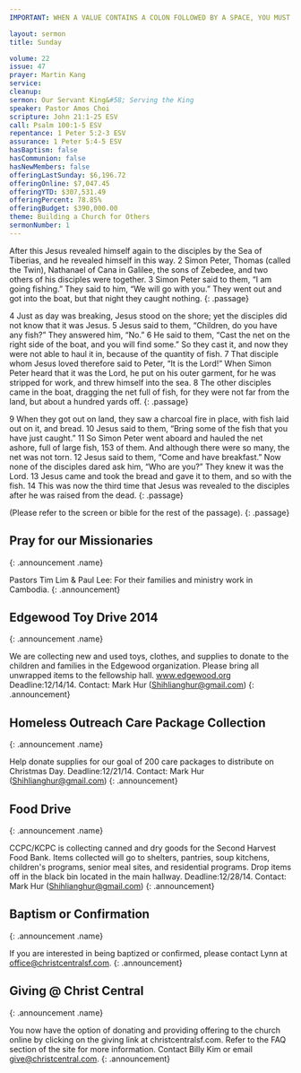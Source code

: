 ```yaml
---
IMPORTANT: WHEN A VALUE CONTAINS A COLON FOLLOWED BY A SPACE, YOU MUST USE &#58;

layout: sermon
title: Sunday

volume: 22
issue: 47
prayer: Martin Kang
service: 
cleanup:
sermon: Our Servant King&#58; Serving the King
speaker: Pastor Amos Choi
scripture: John 21:1-25 ESV
call: Psalm 100:1-5 ESV
repentance: 1 Peter 5:2-3 ESV
assurance: 1 Peter 5:4-5 ESV
hasBaptism: false
hasCommunion: false
hasNewMembers: false
offeringLastSunday: $6,196.72
offeringOnline: $7,047.45
offeringYTD: $307,531.49
offeringPercent: 78.85%
offeringBudget: $390,000.00
theme: Building a Church for Others
sermonNumber: 1
---
```


After this Jesus revealed himself again to the disciples by the Sea of Tiberias, and he revealed himself in this way. 2 Simon Peter, Thomas (called the Twin), Nathanael of Cana in Galilee, the sons of Zebedee, and two others of his disciples were together. 3 Simon Peter said to them, “I am going fishing.” They said to him, “We will go with you.” They went out and got into the boat, but that night they caught nothing.
{: .passage}

4 Just as day was breaking, Jesus stood on the shore; yet the disciples did not know that it was Jesus. 5 Jesus said to them, “Children, do you have any fish?” They answered him, “No.” 6 He said to them, “Cast the net on the right side of the boat, and you will find some.” So they cast it, and now they were not able to haul it in, because of the quantity of fish. 7 That disciple whom Jesus loved therefore said to Peter, “It is the Lord!” When Simon Peter heard that it was the Lord, he put on his outer garment, for he was stripped for work, and threw himself into the sea. 8 The other disciples came in the boat, dragging the net full of fish, for they were not far from the land, but about a hundred yards off.
{: .passage}

9 When they got out on land, they saw a charcoal fire in place, with fish laid out on it, and bread. 10 Jesus said to them, “Bring some of the fish that you have just caught.” 11 So Simon Peter went aboard and hauled the net ashore, full of large fish, 153 of them. And although there were so many, the net was not torn. 12 Jesus said to them, “Come and have breakfast.” Now none of the disciples dared ask him, “Who are you?” They knew it was the Lord. 13 Jesus came and took the bread and gave it to them, and so with the fish. 14 This was now the third time that Jesus was revealed to the disciples after he was raised from the dead.
{: .passage}

(Please refer to the screen or bible for the rest of the passage).
{: .passage}


## Pray for our Missionaries
{: .announcement .name}

Pastors Tim Lim & Paul Lee: For their families and ministry work in Cambodia.
{: .announcement}

## Edgewood Toy Drive 2014
{: .announcement .name}

We are collecting new and used toys, clothes, and supplies to donate to the children and families in the Edgewood organization. Please bring all unwrapped items to the fellowship hall. www.edgewood.org Deadline:12/14/14. Contact: Mark Hur (Shihlianghur@gmail.com)
{: .announcement}

## Homeless Outreach Care Package Collection
{: .announcement .name}

Help donate supplies for our goal of 200 care packages to distribute on Christmas Day. Deadline:12/21/14. Contact: Mark Hur (Shihlianghur@gmail.com)
{: .announcement}

## Food Drive
{: .announcement .name}

CCPC/KCPC is collecting canned and dry goods for the Second Harvest Food Bank. Items collected will go to shelters, pantries, soup kitchens, children's programs, senior meal sites, and residential programs. Drop items off in the black bin located in the main hallway. Deadline:12/28/14. Contact: Mark Hur (Shihlianghur@gmail.com)
{: .announcement}

## Baptism or Confirmation
{: .announcement .name}

If you are interested in being baptized or confirmed, please contact Lynn at office@christcentralsf.com.
{: .announcement}

## Giving @ Christ Central
{: .announcement .name}

You now have the option of donating and providing offering to the church online by clicking on the giving link at christcentralsf.com. Refer to the FAQ section of the site for more information. Contact Billy Kim or email give@christcentral.com. 
{: .announcement}
